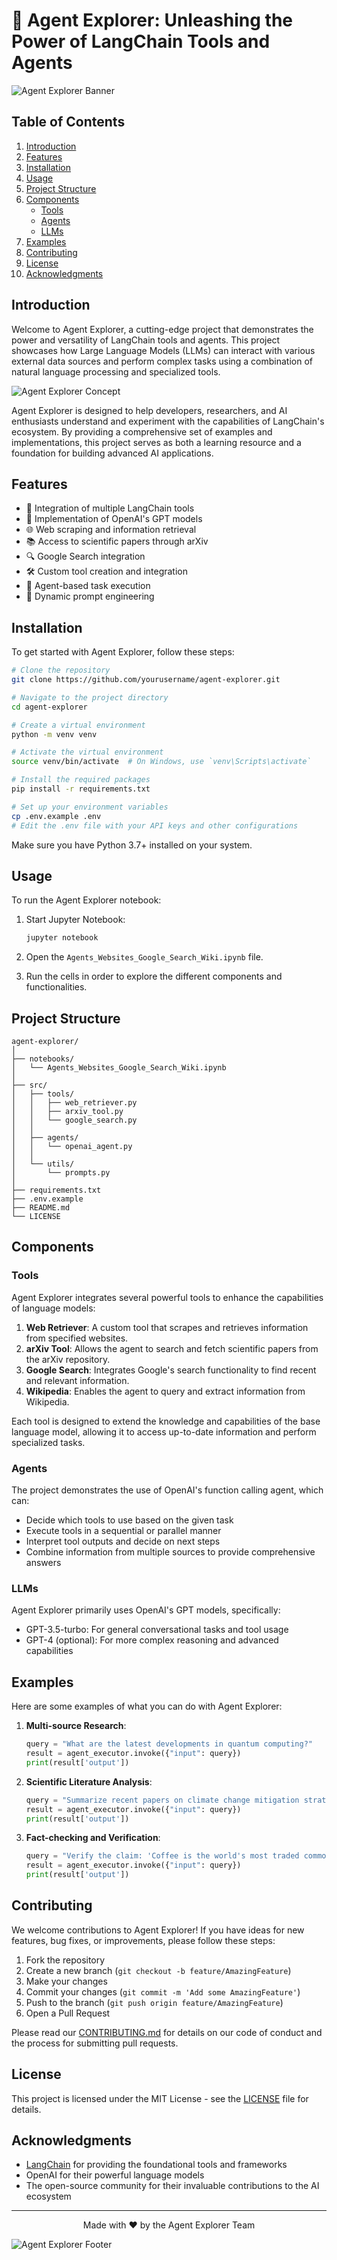 # 🤖 Agent Explorer: Unleashing the Power of LangChain Tools and Agents

![Agent Explorer Banner](https://via.placeholder.com/800x200.png?text=Agent+Explorer+Banner)

## Table of Contents

1. [Introduction](#introduction)
2. [Features](#features)
3. [Installation](#installation)
4. [Usage](#usage)
5. [Project Structure](#project-structure)
6. [Components](#components)
   - [Tools](#tools)
   - [Agents](#agents)
   - [LLMs](#llms)
7. [Examples](#examples)
8. [Contributing](#contributing)
9. [License](#license)
10. [Acknowledgments](#acknowledgments)

## Introduction

Welcome to Agent Explorer, a cutting-edge project that demonstrates the power and versatility of LangChain tools and agents. This project showcases how Large Language Models (LLMs) can interact with various external data sources and perform complex tasks using a combination of natural language processing and specialized tools.

![Agent Explorer Concept](https://via.placeholder.com/600x400.png?text=Agent+Explorer+Concept)

Agent Explorer is designed to help developers, researchers, and AI enthusiasts understand and experiment with the capabilities of LangChain's ecosystem. By providing a comprehensive set of examples and implementations, this project serves as both a learning resource and a foundation for building advanced AI applications.

## Features

- 🔧 Integration of multiple LangChain tools
- 🧠 Implementation of OpenAI's GPT models
- 🌐 Web scraping and information retrieval
- 📚 Access to scientific papers through arXiv
- 🔍 Google Search integration
- 🛠️ Custom tool creation and integration
- 🤖 Agent-based task execution
- 🔄 Dynamic prompt engineering

## Installation

To get started with Agent Explorer, follow these steps:

```bash
# Clone the repository
git clone https://github.com/yourusername/agent-explorer.git

# Navigate to the project directory
cd agent-explorer

# Create a virtual environment
python -m venv venv

# Activate the virtual environment
source venv/bin/activate  # On Windows, use `venv\Scripts\activate`

# Install the required packages
pip install -r requirements.txt

# Set up your environment variables
cp .env.example .env
# Edit the .env file with your API keys and other configurations
```

Make sure you have Python 3.7+ installed on your system.

## Usage

To run the Agent Explorer notebook:

1. Start Jupyter Notebook:
   ```bash
   jupyter notebook
   ```

2. Open the `Agents_Websites_Google_Search_Wiki.ipynb` file.

3. Run the cells in order to explore the different components and functionalities.

## Project Structure

```
agent-explorer/
│
├── notebooks/
│   └── Agents_Websites_Google_Search_Wiki.ipynb
│
├── src/
│   ├── tools/
│   │   ├── web_retriever.py
│   │   ├── arxiv_tool.py
│   │   └── google_search.py
│   │
│   ├── agents/
│   │   └── openai_agent.py
│   │
│   └── utils/
│       └── prompts.py
│
├── requirements.txt
├── .env.example
├── README.md
└── LICENSE
```

## Components

### Tools

Agent Explorer integrates several powerful tools to enhance the capabilities of language models:

1. **Web Retriever**: A custom tool that scrapes and retrieves information from specified websites.
2. **arXiv Tool**: Allows the agent to search and fetch scientific papers from the arXiv repository.
3. **Google Search**: Integrates Google's search functionality to find recent and relevant information.
4. **Wikipedia**: Enables the agent to query and extract information from Wikipedia.

Each tool is designed to extend the knowledge and capabilities of the base language model, allowing it to access up-to-date information and perform specialized tasks.

### Agents

The project demonstrates the use of OpenAI's function calling agent, which can:

- Decide which tools to use based on the given task
- Execute tools in a sequential or parallel manner
- Interpret tool outputs and decide on next steps
- Combine information from multiple sources to provide comprehensive answers

### LLMs

Agent Explorer primarily uses OpenAI's GPT models, specifically:

- GPT-3.5-turbo: For general conversational tasks and tool usage
- GPT-4 (optional): For more complex reasoning and advanced capabilities

## Examples

Here are some examples of what you can do with Agent Explorer:

1. **Multi-source Research**:
   ```python
   query = "What are the latest developments in quantum computing?"
   result = agent_executor.invoke({"input": query})
   print(result['output'])
   ```

2. **Scientific Literature Analysis**:
   ```python
   query = "Summarize recent papers on climate change mitigation strategies"
   result = agent_executor.invoke({"input": query})
   print(result['output'])
   ```

3. **Fact-checking and Verification**:
   ```python
   query = "Verify the claim: 'Coffee is the world's most traded commodity'"
   result = agent_executor.invoke({"input": query})
   print(result['output'])
   ```

## Contributing

We welcome contributions to Agent Explorer! If you have ideas for new features, bug fixes, or improvements, please follow these steps:

1. Fork the repository
2. Create a new branch (`git checkout -b feature/AmazingFeature`)
3. Make your changes
4. Commit your changes (`git commit -m 'Add some AmazingFeature'`)
5. Push to the branch (`git push origin feature/AmazingFeature`)
6. Open a Pull Request

Please read our [CONTRIBUTING.md](CONTRIBUTING.md) for details on our code of conduct and the process for submitting pull requests.

## License

This project is licensed under the MIT License - see the [LICENSE](LICENSE) file for details.

## Acknowledgments

- [LangChain](https://github.com/hwchase17/langchain) for providing the foundational tools and frameworks
- OpenAI for their powerful language models
- The open-source community for their invaluable contributions to the AI ecosystem

---

<p align="center">
  Made with ❤️ by the Agent Explorer Team
</p>

![Agent Explorer Footer](https://via.placeholder.com/800x100.png?text=Explore+the+Future+of+AI+Agents)
